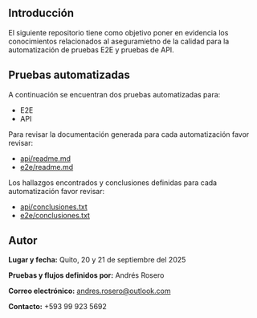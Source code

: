 ## Introducción
El siguiente repositorio tiene como objetivo poner en evidencia  los conocimientos relacionados al aseguramietno de la calidad para la automatización de pruebas E2E y pruebas de API.

## Pruebas automatizadas
A continuación se encuentran dos pruebas automatizadas para:
- E2E
- API

Para revisar la documentación generada para cada automatización favor revisar:
- [api/readme.md](api/readme.md)
- [e2e/readme.md](e2e/readme.md)

Los hallazgos encontrados y conclusiones definidas para cada automatización favor revisar:
- [api/conclusiones.txt](api/conclusiones.txt)
- [e2e/conclusiones.txt](e2e/conclusiones.txt)

## Autor
**Lugar y fecha:** Quito, 20 y 21 de septiembre del 2025

**Pruebas y flujos definidos por:** Andrés Rosero

**Correo electrónico:** andres.rosero@outlook.com

**Contacto:** +593 99 923 5692
